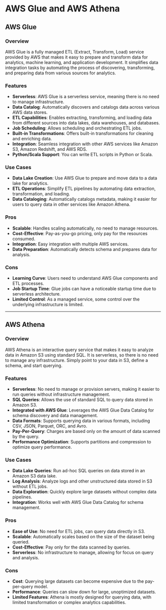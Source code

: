 # AWS Glue and AWS Athena

## AWS Glue

### Overview
AWS Glue is a fully managed ETL (Extract, Transform, Load) service provided by AWS that makes it easy to prepare and transform data for analytics, machine learning, and application development. It simplifies data integration tasks by automating the process of discovering, transforming, and preparing data from various sources for analytics.

### Features
- **Serverless**: AWS Glue is a serverless service, meaning there is no need to manage infrastructure.
- **Data Catalog**: Automatically discovers and catalogs data across various AWS data stores.
- **ETL Capabilities**: Enables extracting, transforming, and loading data from different sources into data lakes, data warehouses, and databases.
- **Job Scheduling**: Allows scheduling and orchestrating ETL jobs.
- **Built-in Transformations**: Offers built-in transformations for cleaning and enriching data.
- **Integration**: Seamless integration with other AWS services like Amazon S3, Amazon Redshift, and AWS RDS.
- **Python/Scala Support**: You can write ETL scripts in Python or Scala.

### Use Cases
- **Data Lake Creation**: Use AWS Glue to prepare and move data to a data lake for analytics.
- **ETL Operations**: Simplify ETL pipelines by automating data extraction, transformation, and loading.
- **Data Cataloging**: Automatically catalogs metadata, making it easier for users to query data in other services like Amazon Athena.

### Pros
- **Scalable**: Handles scaling automatically, no need to manage resources.
- **Cost-Effective**: Pay-as-you-go pricing, only pay for the resources consumed.
- **Integration**: Easy integration with multiple AWS services.
- **Data Preparation**: Automatically detects schema and prepares data for analysis.

### Cons
- **Learning Curve**: Users need to understand AWS Glue components and ETL processes.
- **Job Startup Time**: Glue jobs can have a noticeable startup time due to serverless architecture.
- **Limited Control**: As a managed service, some control over the underlying infrastructure is limited.

---

## AWS Athena

### Overview
AWS Athena is an interactive query service that makes it easy to analyze data in Amazon S3 using standard SQL. It is serverless, so there is no need to manage any infrastructure. Simply point to your data in S3, define a schema, and start querying.

### Features
- **Serverless**: No need to manage or provision servers, making it easier to run queries without infrastructure management.
- **SQL Queries**: Allows the use of standard SQL to query data stored in Amazon S3.
- **Integrated with AWS Glue**: Leverages the AWS Glue Data Catalog for schema discovery and data management.
- **Data Formats**: Supports querying data in various formats, including CSV, JSON, Parquet, ORC, and Avro.
- **Pay-Per-Query**: Charges are based only on the amount of data scanned by the query.
- **Performance Optimization**: Supports partitions and compression to optimize query performance.

### Use Cases
- **Data Lake Queries**: Run ad-hoc SQL queries on data stored in an Amazon S3 data lake.
- **Log Analysis**: Analyze logs and other unstructured data stored in S3 without ETL jobs.
- **Data Exploration**: Quickly explore large datasets without complex data pipelines.
- **Integration**: Works well with AWS Glue Data Catalog for schema management.

### Pros
- **Ease of Use**: No need for ETL jobs, can query data directly in S3.
- **Scalable**: Automatically scales based on the size of the dataset being queried.
- **Cost-Effective**: Pay only for the data scanned by queries.
- **Serverless**: No infrastructure to manage, allowing for focus on query and analysis.

### Cons
- **Cost**: Querying large datasets can become expensive due to the pay-per-query model.
- **Performance**: Queries can slow down for large, unoptimized datasets.
- **Limited Features**: Athena is mostly designed for querying data, with limited transformation or complex analytics capabilities.

